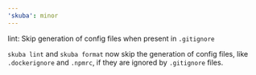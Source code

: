 ```yaml
---
'skuba': minor
---
```


lint: Skip generation of config files when present in `.gitignore`

`skuba lint` and `skuba format` now skip the generation of config files, like `.dockerignore` and `.npmrc`, if they are ignored by `.gitignore` files.
